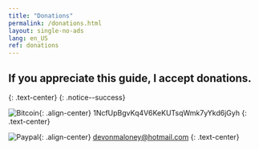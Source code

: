 ```yaml
---
title: "Donations"
permalink: /donations.html
layout: single-no-ads
lang: en_US
ref: donations
---
```


## If you appreciate this guide, I accept donations.
{: .text-center}
{: .notice--success}

![Bitcoin](images/donate_64.png){: .align-center}
1NcfUpBgvKq4V6KeKUTsqWmk7yYkd6jGyh
{: .text-center}


![Paypal](images/paypal.jpg){: .align-center}
devonmaloney@hotmail.com
{: .text-center}

